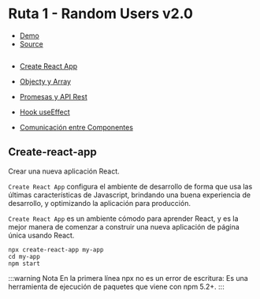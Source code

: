 # Ruta 1 - Random Users v2.0

- [Demo](https://herdez-random-users-v2.netlify.app/)
- [Source](https://github.com/mherdez/guia-fundamentos-de-react/tree/main/source/react-html-to-api-rest/16-demo-ok)

<img :src="$withBase('/img/random-users-2.png')">


- [Create React App](https://github.com/mherdez/guia-fundamentos-de-react/tree/main/source/react-html-to-api-rest/11-create-react-app)

- [Objecty y Array](https://github.com/mherdez/guia-fundamentos-de-react/tree/main/source/react-html-to-api-rest/12-object-y-array)

- [Promesas y API Rest](https://github.com/mherdez/guia-fundamentos-de-react/tree/main/source/react-html-to-api-rest/13-promesas-y-api-rest)

- [Hook useEffect](https://github.com/mherdez/guia-fundamentos-de-react/tree/main/source/react-html-to-api-rest/14-useeffect)

- [Comunicación entre Componentes](https://github.com/mherdez/guia-fundamentos-de-react/tree/main/source/react-html-to-api-rest/15-comunicacion-componentes)


## Create-react-app

Crear una nueva aplicación React.

`Create React App` configura el ambiente de desarrollo de forma que usa las últimas características de Javascript, brindando una buena experiencia de desarrollo, y optimizando la aplicación para producción.

`Create React App` es un ambiente cómodo para aprender React, y es la mejor manera de comenzar a construir una nueva aplicación de página única usando React.

~~~
npx create-react-app my-app
cd my-app
npm start
~~~

:::warning Nota
En la primera línea npx no es un error de escritura: Es una herramienta de ejecución de paquetes que viene con npm 5.2+.
:::

<img :src="$withBase('/img/11-estructura-cra.png')" width=250>
